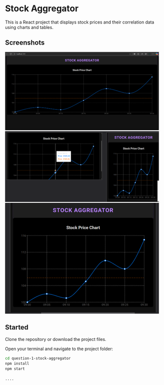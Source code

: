 # Stock Aggregator

This is a React project that displays stock prices and their correlation data using charts and tables.

## Screenshots

![Desktop Screenshot](question-1-stock-aggregator/public/screenshots/Screenshot-desktop.png)
![Mobile Screenshot](question-1-stock-aggregator/public/screenshots/Screenshot-mobile.png)
![Tablet Screenshot](question-1-stock-aggregator/public/screenshots/Screenshot-tablet.png)


##  Started

Clone the repository or download the project files.

Open your terminal and navigate to the project folder:

```bash
cd question-1-stock-aggregator
npm install
npm start

....
